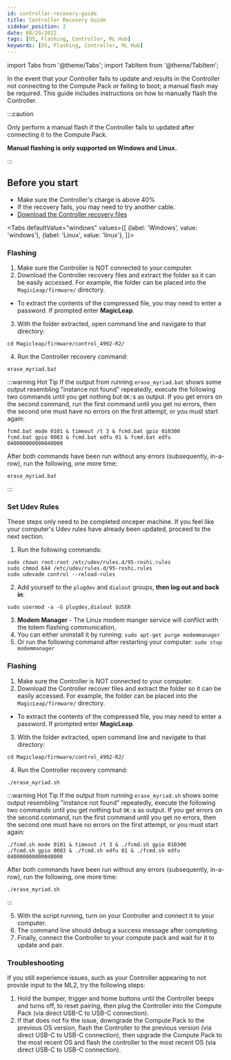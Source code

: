 ```yaml
---
id: controller-recovery-guide
title: Controller Recovery Guide
sidebar_position: 2
date: 08/29/2022
tags: [OS, Flashing, Controller, ML Hub]
keywords: [OS, Flashing, Controller, ML Hub]
---
```


import Tabs from '@theme/Tabs';
import TabItem from '@theme/TabItem';

In the event that your Controller fails to update and results in the Controller not connecting to the Compute Pack or failing to boot; a manual flash may be required. This guide includes instructions on how to manually flash the Controller.

:::caution

Only perform a manual flash if the Controller fails to updated after connecting it to the Compute Pack.

**Manual flashing is only supported on Windows and Linux.**

:::

## Before you start

- Make sure the Controller's charge is above 40%
- If the recovery fails, you may need to try another cable.
- [Download the Controller recovery files](/control_4992-R2.zip)

<Tabs
  defaultValue="windows"
  values={[
    {label: 'Windows', value: 'windows'},
    {label: 'Linux', value: 'linux'},
  ]}>
<TabItem value="windows">

### Flashing

1. Make sure the Controller is NOT connected to your computer.
2. Download the Controller recovery files and extract the folder so it can be easily accessed. For example, the folder can be placed into the `MagicLeap/firmware/` directory.

- To extract the contents of the compressed file, you may need to enter a password. If prompted enter **MagicLeap**.

3. With the folder extracted, open command line and navigate to that directory:

```shell
cd Magicleap/firmware/control_4992-R2/
```

4. Run the Controller recovery command:

```shell
erase_myriad.bat
```

:::warning Hot Tip
If the output from running `erase_myriad.bat` shows some output resembling "instance not found" repeatedly, execute the following two commands until you get nothing but `OK:`s as output. If you get errors on the second command, run the first command until you get no errors, then the second one must have no errors on the first attempt, or you must start again:

```shell showLineNumbers
fcmd.bat mode 0101 & timeout /t 3 & fcmd.bat gpio 010300
fcmd.bat gpio 0003 & fcmd.bat edfu 01 & fcmd.bat edfu 040000000000040000
```

After both commands have been run without any errors (subsequently, in-a-row), run the following, one more time:

```shell
erase_myriad.bat
```

:::

</TabItem>
<TabItem value="linux">

### Set Udev Rules

These steps only need to be completed onceper machine. If you feel like your computer's Udev rules have already been updated, proceed to the next section.

1. Run the following commands:

```shell showLineNumbers
sudo chown root:root /etc/udev/rules.d/95-roshi.rules
sudo chmod 644 /etc/udev/rules.d/95-roshi.rules
sudo udevadm control --reload-rules
```

2. Add yourself to the `plugdev` and `dialout` groups, **then log out and back in**:

```shell
sudo usermod -a -G plugdev,dialout $USER
```

3. **Modem Manager** - The Linux modem manger service will conflict with the totem flashing communication,
1. You can either uninstall it by running:
 `sudo apt-get purge modemmanager`
3. Or run the following command after restarting your computer:
 `sudo stop modemmanager`

### Flashing

1. Make sure the Controller is NOT connected to your computer.
2. Download the Controller recover files and extract the folder so it can be easily accessed. For example, the folder can be placed into the `MagicLeap/firmware/` directory.

- To extract the contents of the compressed file, you may need to enter a password. If prompted enter **MagicLeap**.

3. With the folder extracted, open command line and navigate to that directory:

```shell
cd Magicleap/firmware/control_4992-R2/
```

4. Run the Controller recovery command:

```shell
./erase_myriad.sh
```

:::warning Hot Tip
If the output from running `erase_myriad.sh` shows some output resembling "instance not found" repeatedly, execute the following two commands until you get nothing but `OK:`s as output. If you get errors on the second command, run the first command until you get no errors, then the second one must have no errors on the first attempt, or you must start again:

```shell showLineNumbers
./fcmd.sh mode 0101 & timeout /t 3 & ./fcmd.sh gpio 010300
./fcmd.sh gpio 0003 & ./fcmd.sh edfu 01 & ./fcmd.sh edfu 040000000000040000
```

After both commands have been run without any errors (subsequently, in-a-row), run the following, one more time:

```shell
./erase_myriad.sh
```

:::

</TabItem>
</Tabs>

5. With the script running, turn on your Controller and connect it to your computer.
6. The command line should debug a success message after completing.
7. Finally, connect the Controller to your compute pack and wait for it to update and pair.


### Troubleshooting

If you still experience issues, such as your Controller appearing to not provide input to the ML2, try the following steps:

1. Hold the bumper, trigger and home buttons until the Controller beeps and turns off, to reset pairing, then plug the Controller into the Compute Pack (via direct USB-C to USB-C connection).
2. If that does not fix the issue, downgrade the Compute Pack to the previous OS version, flash the Controller to the previous version (via direct USB-C to USB-C connection), then upgrade the Compute Pack to the most recent OS and flash the controller to the most recent OS (via direct USB-C to USB-C connection).
